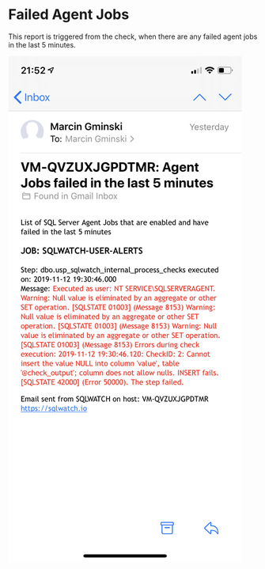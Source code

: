 # Failed Agent Jobs

This report is triggered from the check, when there are any failed agent jobs in the last 5 minutes.

![](../../../.gitbook/assets/image%20%2847%29.png)


